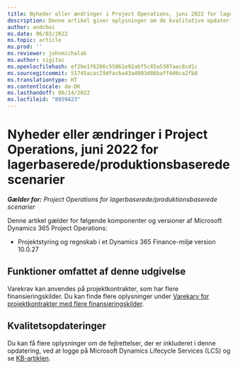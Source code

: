 ```yaml
---
title: Nyheder eller ændringer i Project Operations, juni 2022 for lagerbaserede/produktionsbaserede scenarier
description: Denne artikel giver oplysninger om de kvalitative opdateringer, der er tilgængelige i juni 2022-udgivelsen af Project Operations for lager-/produktionsbaserede scenarier.
author: andchoi
ms.date: 06/03/2022
ms.topic: article
ms.prod: ''
ms.reviewer: johnmichalak
ms.author: sigitac
ms.openlocfilehash: ef2be1f6286c55861e92abf5c85a5387aec8cd1c
ms.sourcegitcommit: 51745acac29dfacba43a4003d86baff4d6ca2fb8
ms.translationtype: HT
ms.contentlocale: da-DK
ms.lasthandoff: 06/14/2022
ms.locfileid: "8959423"
---
```

# <a name="whats-new-or-changed-in-project-operations-june-2022-for-stockedproduction-based-scenarios"></a>Nyheder eller ændringer i Project Operations, juni 2022 for lagerbaserede/produktionsbaserede scenarier

_**Gælder for:** Project Operations for lagerbaserede/produktionsbaserede scenarier_

Denne artikel gælder for følgende komponenter og versioner af Microsoft Dynamics 365 Project Operations:

- Projektstyring og regnskab i et Dynamics 365 Finance-miljø version 10.0.27

## <a name="features-included-in-this-release"></a>Funktioner omfattet af denne udgivelse

Varekrav kan anvendes på projektkontrakter, som har flere finansieringskilder. Du kan finde flere oplysninger under [Varekarv for projektkontrakter med flere finansieringskilder](/multiple-funding-sources-item-req.md).

## <a name="quality-updates"></a>Kvalitetsopdateringer

Du kan få flere oplysninger om de fejlrettelser, der er inkluderet i denne opdatering, ved at logge på Microsoft Dynamics Lifecycle Services (LCS) og se [KB-artiklen](https://fix.lcs.dynamics.com/Issue/Details?bugId=673271).
